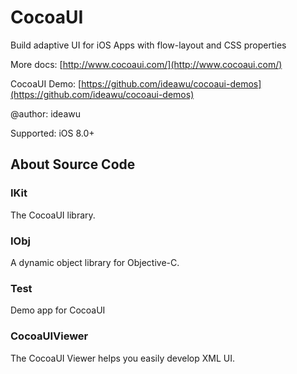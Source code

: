 # CocoaUI

Build adaptive UI for iOS Apps with flow-layout and CSS properties

More docs: [http://www.cocoaui.com/](http://www.cocoaui.com/)

CocoaUI Demo: [https://github.com/ideawu/cocoaui-demos](https://github.com/ideawu/cocoaui-demos)

@author: ideawu

Supported: iOS 8.0+


## About Source Code

### IKit

The CocoaUI library.

### IObj

A dynamic object library for Objective-C.

### Test

Demo app for CocoaUI

### CocoaUIViewer

The CocoaUI Viewer helps you easily develop XML UI.
